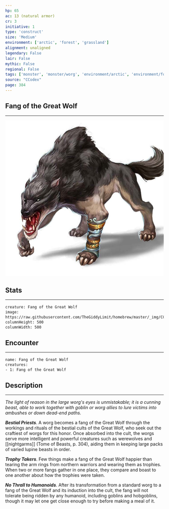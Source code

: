 ```yaml
---
hp: 65
ac: 13 (natural armor)
cr: 3
initiative: 1
type: 'construct'    
size: 'Medium'
environment: ['arctic', 'forest', 'grassland']
alignment: unaligned
legendary: False
lair: False
mythic: False
regional: False
tags: ['monster', 'monster/worg', 'environment/arctic', 'environment/forest', 'environment/grassland']
source: "CCodex"
page: 384
---
```


## Fang of the Great Wolf
---

![|600](https://raw.githubusercontent.com/TheGiddyLimit/homebrew/master/_img/CCodex/Fangofthegreatwolf.jpg)

## Stats
---

```statblock
creature: Fang of the Great Wolf
image: https://raw.githubusercontent.com/TheGiddyLimit/homebrew/master/_img/CCodex/fangofthegreatwolf_token.png
columnHeight: 500
columnWidth: 500
```

## Encounter
---

```encounter-table
name: Fang of the Great Wolf
creatures:
- 1: Fang of the Great Wolf
```

## Description
---
_The light of reason in the large worg's eyes is unmistakable; it is a cunning beast, able to work together with goblin or worg allies to lure victims into ambushes or down dead-end paths._

**_Bestial Priests_**. A worg becomes a fang of the Great Wolf through the workings and rituals of the bestial cults of the Great Wolf, who seek out the craftiest of worgs for this honor. Once absorbed into the cult, the worgs serve more intelligent and powerful creatures such as werewolves and [[nightgarms]] (Tome of Beasts, p. 304), aiding them in keeping large packs of varied lupine beasts in order.

**_Trophy Takers_**. Few things make a fang of the Great Wolf happier than tearing the arm rings from northern warriors and wearing them as trophies. When two or more fangs gather in one place, they compare and boast to one another about how the trophies were taken.

**_No Thrall to Humanoids_**. After its transformation from a standard worg to a fang of the Great Wolf and its induction into the cult, the fang will not tolerate being ridden by any humanoid, including goblins and hobgoblins, though it may let one get close enough to try before making a meal of it.






